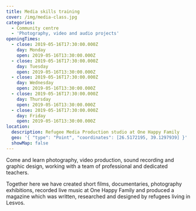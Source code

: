 ```yaml
---
title: Media skills training
cover: /img/media-class.jpg
categories:
  - Community centre
  - 'Photography, video and audio projects'
openingTimes:
  - close: 2019-05-16T17:30:00.000Z
    day: Monday
    open: 2019-05-16T13:30:00.000Z
  - close: 2019-05-16T17:30:00.000Z
    day: Tuesday
    open: 2019-05-16T13:30:00.000Z
  - close: 2019-05-16T17:30:00.000Z
    day: Wednesday
    open: 2019-05-16T13:30:00.000Z
  - close: 2019-05-16T17:30:00.000Z
    day: Thursday
    open: 2019-05-16T13:30:00.000Z
  - close: 2019-05-16T17:30:00.000Z
    day: Friday
    open: 2019-05-16T13:30:00.000Z
location:
  description: Refugee Media Production studio at One Happy Family
  geo: '{ "type": "Point", "coordinates": [26.5172195, 39.1297939] }'
  showMap: false
---
```

Come and learn photography, video production, sound recording and graphic design, working with a team of professional and dedicated teachers. 

Together here we have created short films, documentaries, photography exhibitions, recorded live music at One Happy Family and produced a magazine which was written, researched and designed by refugees living in Lesvos.
